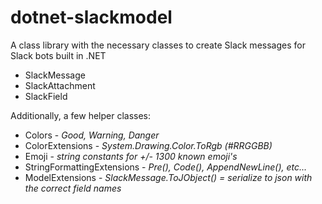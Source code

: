 # dotnet-slackmodel

A class library with the necessary classes to create Slack messages for Slack bots built in .NET

- SlackMessage
- SlackAttachment
- SlackField

Additionally, a few helper classes:

- Colors - _Good, Warning, Danger_
- ColorExtensions - _System.Drawing.Color.ToRgb (#RRGGBB)_
- Emoji - _string constants for +/- 1300 known emoji's_
- StringFormattingExtensions - _Pre(), Code(), AppendNewLine(), etc..._
- ModelExtensions - _SlackMessage.ToJObject() = serialize to json with the correct field names_
